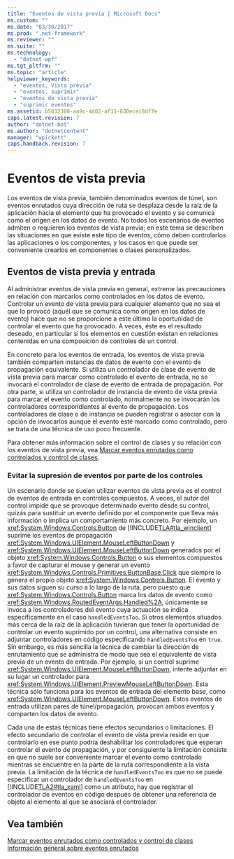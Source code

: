 ```yaml
---
title: "Eventos de vista previa | Microsoft Docs"
ms.custom: ""
ms.date: "03/30/2017"
ms.prod: ".net-framework"
ms.reviewer: ""
ms.suite: ""
ms.technology: 
  - "dotnet-wpf"
ms.tgt_pltfrm: ""
ms.topic: "article"
helpviewer_keywords: 
  - "eventos, Vista previa"
  - "eventos, suprimir"
  - "eventos de vista previa"
  - "suprimir eventos"
ms.assetid: b5032308-aa9c-4d02-af11-630ecec8df7e
caps.latest.revision: 7
author: "dotnet-bot"
ms.author: "dotnetcontent"
manager: "wpickett"
caps.handback.revision: 7
---
```

# Eventos de vista previa
Los eventos de vista previa, también denominados eventos de túnel, son eventos enrutados cuya dirección de ruta se desplaza desde la raíz de la aplicación hacia el elemento que ha provocado el evento y se comunica como el origen en los datos de evento.  No todos los escenarios de eventos admiten o requieren los eventos de vista previa; en este tema se describen las situaciones en que existe este tipo de eventos, cómo deben controlarlos las aplicaciones o los componentes, y los casos en que puede ser conveniente crearlos en componentes o clases personalizados.  
  
## Eventos de vista previa y entrada  
 Al administrar eventos de vista previa en general, extreme las precauciones en relación con marcarlos como controlados en los datos de evento.  Controlar un evento de vista previa para cualquier elemento que no sea el que lo provocó \(aquél que se comunica como origen en los datos de evento\) hace que no se proporcione a este último la oportunidad de controlar el evento que ha provocado.  A veces, éste es el resultado deseado, en particular si los elementos en cuestión existan en relaciones contenidas en una composición de controles de un control.  
  
 En concreto para los eventos de entrada, los eventos de vista previa también comparten instancias de datos de evento con el evento de propagación equivalente.  Si utiliza un controlador de clase de evento de vista previa para marcar como controlado el evento de entrada, no se invocará el controlador de clase de evento de entrada de propagación.  Por otra parte, si utiliza un controlador de instancia de evento de vista previa para marcar el evento como controlado, normalmente no se invocarán los controladores correspondientes al evento de propagación.  Los controladores de clase o de instancia se pueden registrar o asociar con la opción de invocarlos aunque el evento esté marcado como controlado, pero se trata de una técnica de uso poco frecuente.  
  
 Para obtener más información sobre el control de clases y su relación con los eventos de vista previa, vea [Marcar eventos enrutados como controlados y control de clases](../../../../docs/framework/wpf/advanced/marking-routed-events-as-handled-and-class-handling.md).  
  
### Evitar la supresión de eventos por parte de los controles  
 Un escenario donde se suelen utilizar eventos de vista previa es el control de eventos de entrada en controles compuestos.  A veces, el autor del control impide que se provoque determinado evento desde su control, quizás para sustituir un evento definido por el componente que lleva más información o implica un comportamiento más concreto.  Por ejemplo, un <xref:System.Windows.Controls.Button> de [!INCLUDE[TLA#tla_winclient](../../../../includes/tlasharptla-winclient-md.md)] suprime los eventos de propagación <xref:System.Windows.UIElement.MouseLeftButtonDown> y <xref:System.Windows.UIElement.MouseLeftButtonDown> generados por el objeto <xref:System.Windows.Controls.Button> o sus elementos compuestos a favor de capturar el mouse y generar un evento <xref:System.Windows.Controls.Primitives.ButtonBase.Click> que siempre lo genera el propio objeto <xref:System.Windows.Controls.Button>.  El evento y sus datos siguen su curso a lo largo de la ruta, pero puesto que <xref:System.Windows.Controls.Button> marca los datos de evento como <xref:System.Windows.RoutedEventArgs.Handled%2A>, únicamente se invoca a los controladores del evento cuya actuación se indica específicamente en el caso `handledEventsToo`.  Si otros elementos situados más cerca de la raíz de la aplicación tuvieran que tener la oportunidad de controlar un evento suprimido por un control, una alternativa consiste en adjuntar controladores en código especificando `handledEventsToo` en `true`.  Sin embargo, es más sencilla la técnica de cambiar la dirección de enrutamiento que se administra de modo que sea el equivalente de vista previa de un evento de entrada.  Por ejemplo, si un control suprime <xref:System.Windows.UIElement.MouseLeftButtonDown>, intente adjuntar en su lugar un controlador para <xref:System.Windows.UIElement.PreviewMouseLeftButtonDown>.  Esta técnica sólo funciona para los eventos de entrada del elemento base, como <xref:System.Windows.UIElement.MouseLeftButtonDown>.  Estos eventos de entrada utilizan pares de túnel\/propagación, provocan ambos eventos y comparten los datos de evento.  
  
 Cada una de estas técnicas tiene efectos secundarios o limitaciones.  El efecto secundario de controlar el evento de vista previa reside en que controlarlo en ese punto podría deshabilitar los controladores que esperan controlar el evento de propagación, y por consiguiente la limitación consiste en que no suele ser conveniente marcar el evento como controlado mientras se encuentre en la parte de la ruta correspondiente a la vista previa.  La limitación de la técnica de `handledEventsToo` es que no se puede especificar un controlador de `handledEventsToo` en [!INCLUDE[TLA2#tla_xaml](../../../../includes/tla2sharptla-xaml-md.md)] como un atributo, hay que registrar el controlador de eventos en código después de obtener una referencia de objeto al elemento al que se asociará el controlador.  
  
## Vea también  
 [Marcar eventos enrutados como controlados y control de clases](../../../../docs/framework/wpf/advanced/marking-routed-events-as-handled-and-class-handling.md)   
 [Información general sobre eventos enrutados](../../../../docs/framework/wpf/advanced/routed-events-overview.md)